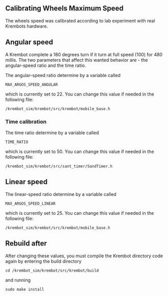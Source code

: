 ## Calibrating Wheels Maximum Speed
The wheels speed was calibrated according to lab experiment with real Krembots hardware.

## Angular speed
A Krembot complete a 180 degrees turn if it turn at full speed (100) for 480 millis.
The two parameters that affect this wanted behavior are - the angular-speed ratio and the time ratio. 

The angular-speed ratio determine by a variable called 
```
MAX_ARGOS_SPEED_ANGULAR
```
which is currently set to 22.
You can change this value if needed in the following file:

```
/krembot_sim/krembot/src/krembot/mobile_base.h
```

### Time calibration
The time ratio determine by a variable called 
```
TIME_RATIO
```
which is currently set to 50.
You can change this value if needed in the following file:

```
/krembot_sim/krembot/src/sant_timer/SandTimer.h
```


## Linear speed
The linear-speed ratio determine by a variable called 
```
MAX_ARGOS_SPEED_LINEAR
```
which is currently set to 25.
You can change this value if needed in the following file:

```
/krembot_sim/krembot/src/krembot/mobile_base.h
```


## Rebuild after 
After changing these values, you must compile the Krembot directory code again by entering the build directory
```
cd /krembot_sim/krembot/src/krembot/build
```

and running 
```
sudo make install 
```


